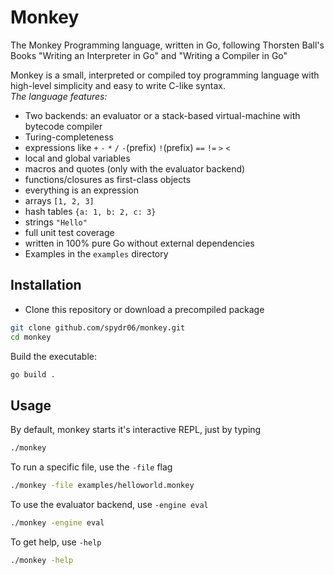 # Monkey
The Monkey Programming language, written in Go, following Thorsten Ball's Books "Writing an Interpreter in Go" and "Writing a Compiler in Go"

Monkey is a small, interpreted or compiled toy programming language with high-level simplicity and easy to write C-like syntax.
<br/>
*The language features:*

* Two backends: an evaluator or a stack-based virtual-machine with bytecode compiler
* Turing-completeness
* expressions like `+` `-` `*` `/` `-`(prefix) `!`(prefix) `==` `!=` `>` `<`
* local and global variables
* macros and quotes (only with the evaluator backend)
* functions/closures as first-class objects
* everything is an expression
* arrays `[1, 2, 3]`
* hash tables `{a: 1, b: 2, c: 3}`
* strings `"Hello"`
* full unit test coverage
* written in 100% pure Go without external dependencies
* Examples in the `examples` directory

## Installation

- Clone this repository or download a precompiled package

```bash
git clone github.com/spydr06/monkey.git
cd monkey
```

Build the executable:

```bash
go build .
```

## Usage

By default, monkey starts it's interactive REPL, just by typing

```bash
./monkey
```

To run a specific file, use the `-file` flag

```bash
./monkey -file examples/helloworld.monkey
```

To use the evaluator backend, use `-engine eval`

```bash
./monkey -engine eval
```

To get help, use `-help`

```bash
./monkey -help
```